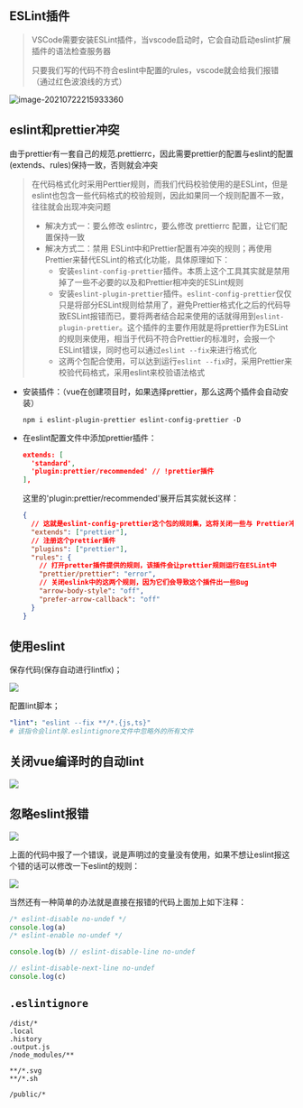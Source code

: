 ## ESLint插件

> VSCode需要安装ESLint插件，当vscode启动时，它会自动启动eslint扩展插件的语法检查服务器
>
> 只要我们写的代码不符合eslint中配置的rules，vscode就会给我们报错（通过红色波浪线的方式）

![image-20210722215933360](https://cdn.jsdelivr.net/gh/ilmangoi/imgRepo@main/img/008i3skNgy1gsq2oq26odj30pw05faaq.jpg)

## eslint和prettier冲突

由于prettier有一套自己的规范.prettierrc，因此需要prettier的配置与eslint的配置(extends、rules)保持一致，否则就会冲突

> 在代码格式化时采用Perttier规则，而我们代码校验使用的是ESLint，但是eslint也包含一些代码格式的校验规则，因此如果同一个规则配置不一致，往往就会出现冲突问题
>
> - 解决方式一：要么修改 eslintrc，要么修改 prettierrc 配置，让它们配置保持一致
> - 解决方式二：禁用 ESLint中和Prettier配置有冲突的规则；再使用Prettier来替代ESLint的格式化功能，具体原理如下：
>   - 安装`eslint-config-prettier`插件。本质上这个工具其实就是禁用掉了一些不必要的以及和Prettier相冲突的ESLint规则
>   - 安装`eslint-plugin-prettier`插件。`eslint-config-prettier`仅仅只是将部分ESLint规则给禁用了，避免Prettier格式化之后的代码导致ESLint报错而已，要将两者结合起来使用的话就得用到`eslint-plugin-prettier`。这个插件的主要作用就是将prettier作为ESLint的规则来使用，相当于代码不符合Prettier的标准时，会报一个ESLint错误，同时也可以通过`eslint --fix`来进行格式化
>   - 这两个包配合使用，可以达到运行`eslint --fix`时，采用Prettier来校验代码格式，采用eslint来校验语法格式

- 安装插件：（vue在创建项目时，如果选择prettier，那么这两个插件会自动安装）

  ``` shell
  npm i eslint-plugin-prettier eslint-config-prettier -D
  ```

- 在eslint配置文件中添加prettier插件：

  ``` json
  extends: [
  	'standard', 
  	'plugin:prettier/recommended' // !prettier插件
  ],
  ```
  
  这里的'plugin:prettier/recommended'展开后其实就长这样：
  
  ```json
  {
    // 这就是eslint-config-prettier这个包的规则集，这将关闭一些与 Prettier冲突的ESLint规则
    "extends": ["prettier"],
    // 注册这个prettier插件
    "plugins": ["prettier"],
    "rules": {
      // 打开pretter插件提供的规则，该插件会让prettier规则运行在ESLint中
      "prettier/prettier": "error",
      // 关闭eslink中的这两个规则，因为它们会导致这个插件出一些Bug
      "arrow-body-style": "off",
      "prefer-arrow-callback": "off"
    }
  }
  ```

## 使用eslint

保存代码(保存自动进行lintfix)；

![](https://cdn.jsdelivr.net/gh/ilmangoi/imgRepo@main/img/Snipaste_2022-06-07_15-33-36.png)

配置lint脚本；

``` yaml
"lint": "eslint --fix **/*.{js,ts}"
# 该指令会lint除.eslintignore文件中忽略外的所有文件
```

## 关闭vue编译时的自动lint

![](https://cdn.jsdelivr.net/gh/ilmangoi/imgRepo@main/img/Snipaste_2022-06-07_15-06-10.png)

## 忽略eslint报错

![](https://cdn.jsdelivr.net/gh/ilmangoi/imgRepo@main/img/Snipaste_2022-06-07_22-25-21aaa.png)

上面的代码中报了一个错误，说是声明过的变量没有使用，如果不想让eslint报这个错的话可以修改一下eslint的规则：

![](https://cdn.jsdelivr.net/gh/ilmangoi/imgRepo@main/img/Snipaste_2022-06-07_22-41-56.png)

当然还有一种简单的办法就是直接在报错的代码上面加上如下注释：

``` js
/* eslint-disable no-undef */
console.log(a)
/* eslint-enable no-undef */

console.log(b) // eslint-disable-line no-undef

// eslint-disable-next-line no-undef
console.log(c)
```

## `.eslintignore`

``` 
/dist/*
.local
.history
.output.js
/node_modules/**

**/*.svg
**/*.sh

/public/*
```

